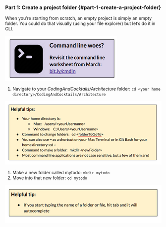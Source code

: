 ### Part 1: Create a project folder {#part-1-create-a-project-folder}

When you’re starting from scratch, an empty project is simply an empty folder. You could do that visually (using your file explorer) but let’s do it in CLI.

[![](../assets/images/8.png)](http://bit.ly/cmdln)

1.  Navigate to your _CodingAndCocktails/Architecture_ folder: ``cd <your home directory>/CodingAndCocktails/Architecture``

![](../assets/images/9.png)

1.  Make a new folder called mytodo: ``mkdir mytodo``
2.  Move into that new folder: ``cd mytodo``

![](../assets/images/10.png)
